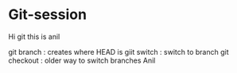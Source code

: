 # Git-session
Hi git this is anil

git branch<name> : creates <name> where HEAD is 
giit switch <name> : switch to branch <name>
git checkout <name> : older way to switch branches
Anil